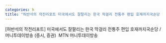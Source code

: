 ```yaml
---
categories: h
title: "허반석의 작전리포트 미국에서도 잘팔리는 한국 막걸리 전통주 편입 호재까지국순당  머니투데이방송 증시 증권  MTN 머니투데이방송"
---
```

[허반석의 작전리포트] 미국에서도 잘팔리는 한국 막걸리 전통주 편입 호재까지국순당 / 머니투데이방송 (증시, 증권)&nbsp;&nbsp;MTN 머니투데이방송